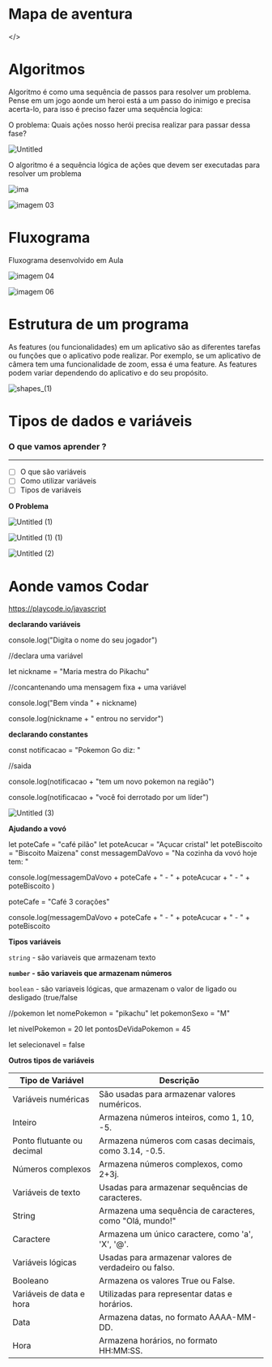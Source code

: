 # Mapa de aventura

</>

# Algoritmos

Algoritmo é como uma sequência de passos para resolver um problema. Pense em um jogo aonde um heroi está a um passo do inimigo e precisa acerta-lo, para isso é preciso fazer uma sequência logica:

O problema: Quais ações nosso herói precisa realizar para passar dessa fase?

![Untitled](https://github.com/user-attachments/assets/8bc43254-3e36-4d5b-b27f-8c42fc890b9f)

O algoritmo é a sequência lógica de ações que devem ser executadas para resolver um problema

![ima](https://github.com/user-attachments/assets/64e0a846-e4ec-4812-b706-23d0db26a509)

![imagem 03](https://github.com/user-attachments/assets/23960ed6-b081-4c82-89c8-394a5f9a0ef7)


# Fluxograma

Fluxograma desenvolvido em Aula

![imagem 04](https://github.com/user-attachments/assets/e3d51ec2-9d8f-4420-a073-c0f37b8809be)

![imagem 06](https://github.com/user-attachments/assets/c7ccd5ee-4bf4-4382-b8bd-cb1278decf70)

# Estrutura de um programa

As features (ou funcionalidades) em um aplicativo são as diferentes tarefas ou funções que o aplicativo pode realizar. Por exemplo, se um aplicativo de câmera tem uma funcionalidade de zoom, essa é uma feature. As features podem variar dependendo do aplicativo e do seu propósito.

![shapes_(1)](https://github.com/user-attachments/assets/07af12db-fb8e-4be7-8f5f-5453309f74a2)

# Tipos de dados e variáveis

### O que vamos aprender ?

---

- [ ]  O que são variáveis
- [ ]  Como utilizar variáveis
- [ ]  Tipos de variáveis

**O Problema**

![Untitled (1)](https://github.com/user-attachments/assets/9f6fe071-7645-456d-a53a-9ca1005a1630)

![Untitled (1) (1)](https://github.com/user-attachments/assets/1949ae89-c47e-41f5-abd9-271041e96a33)

![Untitled (2)](https://github.com/user-attachments/assets/47c2b2c6-3408-42b3-a65a-c9872901609f)

# Aonde vamos Codar

https://playcode.io/javascript

**declarando variáveis**

console.log("Digita o nome do seu jogador")

//declara uma variável

let nickname = "Maria mestra do Pikachu"

//concantenando uma mensagem fixa + uma variável

console.log("Bem vinda " + nickname)

console.log(nickname + " entrou no servidor")

**declarando constantes**

const notificacao = "Pokemon Go diz: "

//saida

console.log(notificacao + "tem um novo pokemon na região")

console.log(notificacao + "você foi derrotado por um líder")

![Untitled (3)](https://github.com/user-attachments/assets/5b51b685-0f87-4e37-b995-78c9d1fbc955)

**Ajudando a vovó**

let poteCafe = "café pilão"
let poteAcucar = "Açucar cristal"
let poteBiscoito = "Biscoito Maizena"
const messagemDaVovo = "Na cozinha da vovó hoje tem: "

console.log(messagemDaVovo + 
poteCafe + " - " +
poteAcucar + " - " +
poteBiscoito
)

poteCafe = "Café 3 corações"

console.log(messagemDaVovo + 
poteCafe + " - " +
poteAcucar + " - " +
poteBiscoito

**Tipos variáveis**

`string` - são variaveis que armazenam texto

**`number` - são variaveis que armazenam números**

`boolean` - são variaveis lógicas, que armazenam o valor de ligado ou desligado (true/false

//pokemon
let nomePokemon = "pikachu"
let pokemonSexo = "M"

let nivelPokemon = 20
let pontosDeVidaPokemon = 45

let selecionavel = false

**Outros tipos de variáveis**

                                                 
| **Tipo de Variável** | **Descrição** |
| --- | --- |
| Variáveis numéricas | São usadas para armazenar valores numéricos. |
| Inteiro | Armazena números inteiros, como 1, 10, -5. |
| Ponto flutuante ou decimal | Armazena números com casas decimais, como 3.14, -0.5. |
| Números complexos | Armazena números complexos, como 2+3j. |
| Variáveis de texto | Usadas para armazenar sequências de caracteres. |
| String | Armazena uma sequência de caracteres, como "Olá, mundo!" |
| Caractere | Armazena um único caractere, como 'a', 'X', '@'. |
| Variáveis lógicas | Usadas para armazenar valores de verdadeiro ou falso. |
| Booleano | Armazena os valores True ou False. |
| Variáveis de data e hora | Utilizadas para representar datas e horários. |
| Data | Armazena datas, no formato AAAA-MM-DD. |
| Hora | Armazena horários, no formato HH:MM:SS. |

